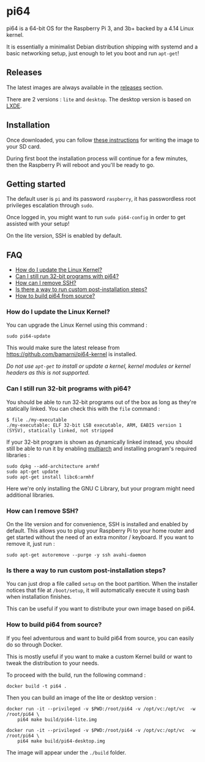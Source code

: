 # pi64

pi64 is a 64-bit OS for the Raspberry Pi 3, and 3b+ backed by a 4.14 Linux kernel.

It is essentially a minimalist Debian distribution shipping with systemd and a basic networking setup, just enough to let you boot and run `apt-get`!

## Releases

The latest images are always available in the [releases](https://github.com/Crazyhead90/pi64/releases) section.

There are 2 versions : `lite` and `desktop`. The desktop version is based on [LXDE](http://lxde.org/).

## Installation

Once downloaded, you can follow [these instructions](https://www.raspberrypi.org/documentation/installation/installing-images/README.md) for writing the image to your SD card.

During first boot the installation process will continue for a few minutes, then the Raspberry Pi will reboot and you'll be ready to go.

## Getting started

The default user is `pi` and its password `raspberry`, it has passwordless root privileges escalation through `sudo`.

Once logged in, you might want to run `sudo pi64-config` in order to get assisted with your setup!

On the lite version, SSH is enabled by default.

## FAQ

- [How do I update the Linux Kernel?](#how-do-i-update-the-linux-kernel)
- [Can I still run 32-bit programs with pi64?](#can-i-still-run-32-bit-programs-with-pi64)
- [How can I remove SSH?](#how-can-i-remove-ssh)
- [Is there a way to run custom post-installation steps?](#is-there-a-way-to-run-custom-post-installation-steps)
- [How to build pi64 from source?](#how-to-build-pi64-from-source)

### How do I update the Linux Kernel?

You can upgrade the Linux Kernel using this command :

    sudo pi64-update

This would make sure the latest release from https://github.com/bamarni/pi64-kernel is installed.

*Do not use `apt-get` to install or update a kernel, kernel modules or kernel headers as this is not supported.*

### Can I still run 32-bit programs with pi64?

You should be able to run 32-bit programs out of the box as long as they're statically linked. You can check this with the `file` command :

    $ file ./my-executable
    ./my-executable: ELF 32-bit LSB executable, ARM, EABI5 version 1 (SYSV), statically linked, not stripped

If your 32-bit program is shown as dynamically linked instead, you should still be able to run it by enabling [multiarch](https://wiki.debian.org/Multiarch/HOWTO) and installing program's required libraries :

    sudo dpkg --add-architecture armhf
    sudo apt-get update
    sudo apt-get install libc6:armhf

Here we're only installing the GNU C Library, but your program might need additional libraries.

### How can I remove SSH?

On the lite version and for convenience, SSH is installed and enabled by default. This allows you to plug your Raspberry Pi to your home router and get started without the need
of an extra monitor / keyboard. If you want to remove it, just run :

    sudo apt-get autoremove --purge -y ssh avahi-daemon

### Is there a way to run custom post-installation steps?

You can just drop a file called `setup` on the boot partition. When the installer notices that file at `/boot/setup`, it will automatically execute it using bash when installation finishes.

This can be useful if you want to distribute your own image based on pi64.

### How to build pi64 from source?

If you feel adventurous and want to build pi64 from source, you can easily do so through Docker.

This is mostly useful if you want to make a custom Kernel build or want to tweak the distribution to your needs.

To proceed with the build, run the following command :

    docker build -t pi64 .

Then you can build an image of the lite or desktop version :

    docker run -it --privileged -v $PWD:/root/pi64 -v /opt/vc:/opt/vc  -w /root/pi64 \
        pi64 make build/pi64-lite.img

    docker run -it --privileged -v $PWD:/root/pi64 -v /opt/vc:/opt/vc  -w /root/pi64 \
        pi64 make build/pi64-desktop.img

The image will appear under the `./build` folder.

